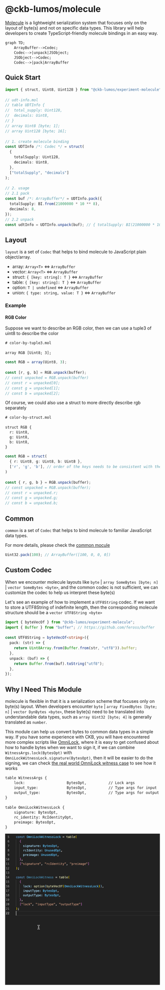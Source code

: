 # @ckb-lumos/molecule

[Molecule](https://github.com/nervosnetwork/molecule) is a lightweight serialization system that focuses only on the
layout of byte(s) and not on specific data types. This library will help developers to create TypeScript-friendly
molecule bindings in an easy way.

```mermaid
graph TD;
    ArrayBuffer-->Codec;
    Codec-->|unpack|JSObject;
    JSObject-->Codec;
    Codec-->|pack|ArrayBuffer
```

## Quick Start

```ts
import { struct, Uint8, Uint128 } from "@ckb-lumos/experiment-molecule";

// udt-info.mol
// table UDTInfo {
//  total_supply: Uint128,
//  decimals: Uint8,
// }
// array Uint8 [byte; 1];
// array Uint128 [byte; 16];

// 1. create molecule binding
const UDTInfo /*: Codec */ = struct(
  {
    totalSupply: Uint128,
    decimals: Uint8,
  },
  ["totalSupply", "decimals"]
);

// 2. usage
// 2.1 pack
const buf /*: ArrayBuffer*/ = UDTInfo.pack({
  totalSupply: BI.from(21000000 * 10 ** 8),
  decimals: 8,
});
// 2.2 unpack
const udtInfo = UDTInfo.unpack(buf); // { totalSupply: BI(21000000 * 10 ** 8), decimals: 8 }
```

## Layout

`layout` is a set of `Codec` that helps to bind molecule to JavaScript plain object/array.

- array: `Array<T>` <=> `ArrayBuffer`
- vector: `Array<T>` <=> `ArrayBuffer`
- struct: `{ [key: string]: T }` <=> `ArrayBuffer`
- table: `{ [key: string]: T }` <=> `ArrayBuffer`
- option: `T | undefined` <=> `ArrayBuffer`
- union: `{ type: string, value: T }` <=> `ArrayBuffer`

### Example

#### RGB Color

Suppose we want to describe an RGB color, then we can use a tuple3 of uint8 to describe the color

```mol
# color-by-tuple3.mol

array RGB [Uint8; 3];
```

```ts
const RGB = array(Uint8, 3);

const [r, g, b] = RGB.unpack(buffer);
// const unpacked = RGB.unpack(buffer)
// const r = unpacked[0];
// const g = unpacked[1];
// const b = unpacked[2];
```

Of course, we could also use a struct to more directly describe rgb separately

```mol
# color-by-struct.mol

struct RGB {
  r: Uint8,
  g: Uint8,
  b: Uint8,
}
```

```ts
const RGB = struct(
  { r: Uint8, g: Uint8, b: Uint8 }, 
  ['r', 'g', 'b'], // order of the keys needs to be consistent with the schema
)

const { r, g, b } = RGB.unpack(buffer);
// const unpacked = RGB.unpack(buffer);
// const r = unpacked.r;
// const g = unpacked.g;
// const b = unpacked.b;
```

## Common

`common` is a set of `Codec` that helps to bind molecule to familiar JavaScript data types.

For more details, please check the [common mocule](./src/common.ts)

```ts
Uint32.pack(100); // ArrayBuffer([100, 0, 0, 0])
```

## Custom Codec

When we encounter molecule layouts like `byte` | `array SomeBytes [byte; n]` | `vector SomeBytes <byte>`, and the common
codec is not sufficient, we can customize the codec to help us interpret these byte(s)

Let's see an example of how to implement a `UTF8String` codec. If we want to store a UTF8String of indefinite length,
then the corresponding molecule structure should be a `vector UTF8String <byte>`

```ts
import { byteVecOf } from "@ckb-lumos/experiment-molecule";
import { Buffer } from "buffer"; // https://github.com/feross/buffer

const UTF8String = byteVecOf<string>({
  pack: (str) => {
    return Uint8Array.from(Buffer.from(str, "utf8")).buffer;
  },
  unpack: (buf) => {
    return Buffer.from(buf).toString("utf8");
  },
});
```

## Why I Need This Module

molecule is flexible in that it is a serialization scheme that focuses only on byte(s) layout. When developers
encounter `byte` | `array FixedBytes [byte; n]` | `vector DynBytes <byte>`, these byte(s) need to be translated into
understandable data types, such as `array Uint32 [byte; 4]` is generally translated as `number`.

This module can help us convert bytes to common data types in a simple way. If you have some experience with CKB, you
will have encountered more complex scripts
like [OmniLock](https://github.com/XuJiandong/docs-bank/blob/master/omni_lock.md), where it is easy to get confused
about how to handle bytes when we want to sign it, if we can combine `WitnessArgs.lock(BytesOpt)`
with `OmniLockWitnessLock.signature(BytesOpt)`, then it will be easier to do the signing, we can check
[the real world OmniLock witness case](./tests/common.test.ts) to see how it works

```mol
table WitnessArgs {
    lock:                   BytesOpt,          // Lock args
    input_type:             BytesOpt,          // Type args for input
    output_type:            BytesOpt,          // Type args for output
}

table OmniLockWitnessLock {
    signature: BytesOpt,
    rc_identity: RcIdentityOpt,
    preimage: BytesOpt,
}
```

![](./assets/suggest-trigger.gif)
